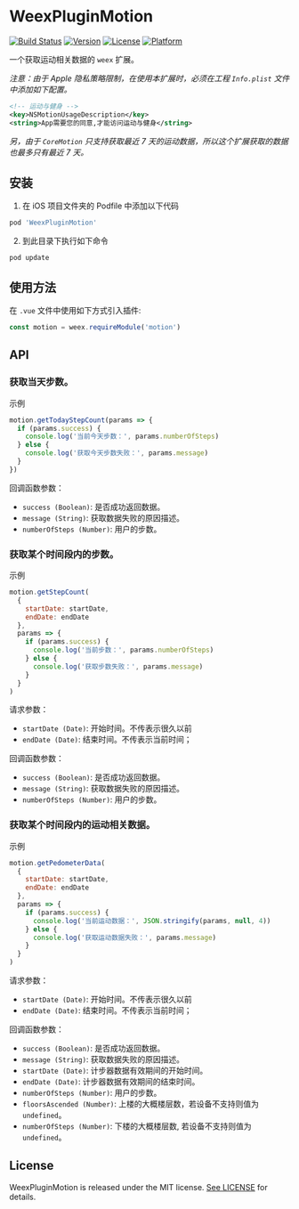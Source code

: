 # WeexPluginMotion

[![Build Status](https://travis-ci.org/data-sky/WeexPluginMotion.svg?branch=master)](https://travis-ci.org/data-sky/WeexPluginMotion)
[![Version](https://img.shields.io/cocoapods/v/WeexPluginMotion.svg?style=flat)](http://cocoapods.org/pods/WeexPluginMotion)
[![License](https://img.shields.io/cocoapods/l/WeexPluginMotion.svg?style=flat)](http://cocoapods.org/pods/WeexPluginMotion)
[![Platform](https://img.shields.io/cocoapods/p/WeexPluginMotion.svg?style=flat)](http://cocoapods.org/pods/WeexPluginMotion)

一个获取运动相关数据的 `weex` 扩展。

_注意：由于 Apple 隐私策略限制，在使用本扩展时，必须在工程 `Info.plist` 文件中添加如下配置。_

```xml
<!-- 运动与健身 -->
<key>NSMotionUsageDescription</key>
<string>App需要您的同意,才能访问运动与健身</string>
```

_另，由于 `CoreMotion` 只支持获取最近 7 天的运动数据，所以这个扩展获取的数据也最多只有最近 7 天。_

## 安装

1.  在 iOS 项目文件夹的 Podfile 中添加以下代码

```ruby
pod 'WeexPluginMotion'
```

2.  到此目录下执行如下命令

```
pod update
```

## 使用方法

在 `.vue` 文件中使用如下方式引入插件:

```javascript
const motion = weex.requireModule('motion')
```

## API

### 获取当天步数。

示例

```javascript
motion.getTodayStepCount(params => {
  if (params.success) {
    console.log('当前今天步数：', params.numberOfSteps)
  } else {
    console.log('获取今天步数失败：', params.message)
  }
})
```

回调函数参数：

- `success (Boolean)`: 是否成功返回数据。
- `message (String)`: 获取数据失败的原因描述。
- `numberOfSteps (Number)`: 用户的步数。

### 获取某个时间段内的步数。

示例

```javascript
motion.getStepCount(
  {
    startDate: startDate,
    endDate: endDate
  },
  params => {
    if (params.success) {
      console.log('当前步数：', params.numberOfSteps)
    } else {
      console.log('获取步数失败：', params.message)
    }
  }
)
```

请求参数：

- `startDate (Date)`: 开始时间。不传表示很久以前
- `endDate (Date)`: 结束时间。不传表示当前时间；

回调函数参数：

- `success (Boolean)`: 是否成功返回数据。
- `message (String)`: 获取数据失败的原因描述。
- `numberOfSteps (Number)`: 用户的步数。

### 获取某个时间段内的运动相关数据。

示例

```javascript
motion.getPedometerData(
  {
    startDate: startDate,
    endDate: endDate
  },
  params => {
    if (params.success) {
      console.log('当前运动数据：', JSON.stringify(params, null, 4))
    } else {
      console.log('获取运动数据失败：', params.message)
    }
  }
)
```

请求参数：

- `startDate (Date)`: 开始时间。不传表示很久以前
- `endDate (Date)`: 结束时间。不传表示当前时间；

回调函数参数：

- `success (Boolean)`: 是否成功返回数据。
- `message (String)`: 获取数据失败的原因描述。
- `startDate (Date)`: 计步器数据有效期间的开始时间。
- `endDate (Date)`: 计步器数据有效期间的结束时间。
- `numberOfSteps (Number)`: 用户的步数。
- `floorsAscended (Number)`: 上楼的大概楼层数，若设备不支持则值为 `undefined`。
- `numberOfSteps (Number)`: 下楼的大概楼层数, 若设备不支持则值为 `undefined`。

## License

WeexPluginMotion is released under the MIT license. [See LICENSE](https://github.com/data-sky/WeexPluginMotion/blob/master/LICENSE) for details.
